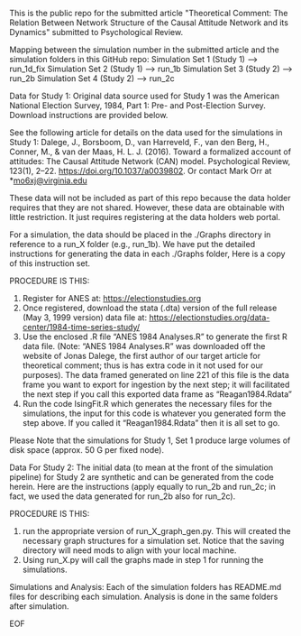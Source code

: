 This is the public repo for the submitted article "Theoretical Comment: The Relation Between Network Structure of the Causal Attitude Network and its Dynamics" submitted to Psychological Review. 

Mapping between the simulation number in the submitted article and the simulation folders in this GitHub repo:
Simulation Set 1 (Study 1) —> run_1d_fix
Simulation Set 2 (Study 1) —> run_1b
Simulation Set 3 (Study 2) —> run_2b
Simulation Set 4 (Study 2) —> run_2c

Data for Study 1:
Original data source used for Study 1 was the American National Election Survey, 1984, Part 1: Pre- and Post-Election Survey.  Download instructions are provided below. 

See the following article for details on the data used for the simulations in Study 1:  Dalege, J., Borsboom, D., van Harreveld, F., van den Berg, H., Conner, M., & van der Maas, H. L. J. (2016). Toward a formalized account of attitudes: The Causal Attitude Network (CAN) model. Psychological Review, 123(1), 2–22. https://doi.org/10.1037/a0039802. Or contact Mark Orr at *mo6xj@virginia.edu

These data will not be included as part of this repo because the data holder requires that they are not shared.  However, these data are obtainable with little restriction.  It just requires registering at the data holders web portal.  

For a simulation, the data should be placed in the ./Graphs directory in reference to a run_X folder (e.g., run_1b).   We have put the detailed instructions for generating the data in each ./Graphs folder,  Here is a copy of this instruction set.

PROCEDURE IS THIS:
1. Register for ANES at: https://electionstudies.org
2. Once registered, download the stata (.dta) version of the full release (May 3, 1999 version) data file at:  https://electionstudies.org/data-center/1984-time-series-study/ 
3. Use the enclosed .R file “ANES 1984 Analyses.R” to generate the first R data file. (Note: “ANES 1984 Analyses.R” was downloaded off the website of Jonas Dalege, the first author of our target article for theoretical comment; thus is has extra code in it not used for our purposes).  The data framed generated on line 221 of this file is the data frame you want to export for ingestion by the next step; it will facilitated the next step if you call this exported data frame as “Reagan1984.Rdata”
4. Run the code IsingFit.R which generates the necessary files for the simulations, the input for this code is whatever you generated form the step above.  If you called it “Reagan1984.Rdata” then it is all set to go.

Please Note that the simulations for Study 1, Set 1 produce large volumes of disk space (approx. 50 G per fixed node).

Data For Study 2:
The initial data (to mean at the front of the simulation pipeline) for Study 2 are synthetic and can be generated from the code herein.  Here are the instructions (apply equally to run_2b and run_2c; in fact, we used the data generated for run_2b also for run_2c).

PROCEDURE IS THIS:
1. run the appropriate version of run_X_graph_gen.py.  This will created the necessary graph structures for a simulation set.  Notice that the saving directory will need mods to align with your local machine.
2. Using run_X.py will call the graphs made in step 1 for running the simulations.

Simulations and Analysis:
Each of the simulation folders has README.md files for describing each simulation.  Analysis is done in the same folders after simulation.  


EOF

